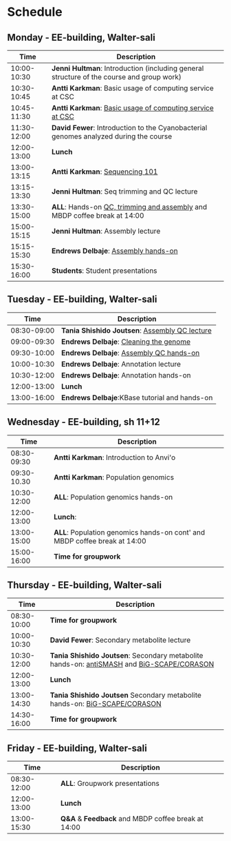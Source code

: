 # Schedule

## Monday - EE-building, Walter-sali
| Time | Description|
| --- | --- |
| 10:00-10:30 | **Jenni Hultman**: Introduction (including general structure of the course and group work)|
| 10:30-10:45 | **Antti Karkman**: Basic usage of computing service at CSC |
| 10:45-11:30 | **Antti Karkman**: [Basic usage of computing service at CSC](Practicals/README.md#setting-up-the-course-folders) |
| 11:30-12:00 | **David Fewer**: Introduction to the Cyanobacterial genomes analyzed during the course|
| 12:00-13:00 | **Lunch** |
| 13:00-13:15 | **Antti Karkman**: [Sequencing 101](Lectures/Sequencing101.pdf) |
| 13:15-13:30 | **Jenni Hultman**: Seq trimming and QC lecture |
| 13:30-15:00 | **ALL**: Hands-on [QC, trimming and assembly](Practicals/README.md#qc-and-trimming-for-illumina-reads) and MBDP coffee break at 14:00 |
| 15:00-15:15 | **Jenni Hultman**: Assembly lecture |
| 15:15-15:30 | **Endrews Delbaje**: [Assembly hands-on](Practicals/README.md#Genome-assembly-with-Spades) |
| 15:30-16:00 | **Students**: Student presentations|

## Tuesday - EE-building, Walter-sali
| Time | Description |
| --- | --- |
| 08:30-09:00 | **Tania Shishido Joutsen**: [Assembly QC lecture](Lectures/lecture_assemblyQC.pdf)|
| 09:00-09:30 | **Endrews Delbaje**: [Cleaning the genome](Practicals/README.md#Eliminate-contaminant-contigs-with-Kaiju)|
| 09:30-10:00 | **Endrews Delbaje**: [Assembly QC hands-on](Practicals/README.md#Assembly_QC)|
| 10:00-10:30 | **Endrews Delbaje**: Annotation lecture|
| 10:30-12:00 | **Endrews Delbaje**: Annotation hands-on|
| 12:00-13:00 | **Lunch** |
| 13:00-16:00 | **Endrews Delbaje**:KBase tutorial and hands-on|


## Wednesday - EE-building, sh 11+12
| Time | Description |
| --- | --- |
| 08:30-09:30 | **Antti Karkman**: Introduction to Anvi'o|
| 09:30-10.30 | **Antti Karkman**: Population genomics |
| 10:30-12:00 | **ALL**: Population genomics hands-on |
| 12:00-13:00 | **Lunch**: |
| 13:00-15:00 | **ALL**: Population genomics hands-on cont' and MBDP coffee break at 14:00|
| 15:00-16:00 | **Time for groupwork** |


## Thursday - EE-building, Walter-sali
| Time | Description |
| --- | --- |
| 08:30-10:00 | **Time for groupwork** |
| 10:00-10:30 | **David Fewer**: Secondary metabolite lecture|
| 10:30-12:00 | **Tania Shishido Joutsen**: Secondary metabolite hands-on:  [antiSMASH](Practicals/README.md#Detection-of-secondary-metabolites-biosynthesis-gene-clusters) and  [BiG-SCAPE/CORASON](Practicals/README.md#Comparison-of-secondary-metabolites-biosynthesis-gene-clusters)|
| 12:00-13:00 | **Lunch** |
| 13:00-14:30 | **Tania Shishido Joutsen** Secondary metabolite hands-on: [BiG-SCAPE/CORASON](Practicals/README.md#Comparison-of-secondary-metabolites-biosynthesis-gene-clusters) |
| 14:30-16:00 | **Time for groupwork** |


## Friday - EE-building, Walter-sali
| Time | Description |
| --- | --- |
| 08:30-12:00 | **ALL**: Groupwork presentations|
| 12:00-13:00 | **Lunch** |
| 13:00-15:30 | **Q&A** & **Feedback** and MBDP coffee break at 14:00|
